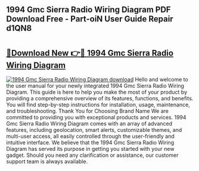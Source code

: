 ## 1994 Gmc Sierra Radio Wiring Diagram PDF Download Free - Part-oiN User Guide Repair d1QN8

# <h2><a href="http://dfpnnj.blite.top/?on=1994+Gmc+Sierra+Radio+Wiring+Diagram">🔗Download New 👉🔴 1994 Gmc Sierra Radio Wiring Diagram</a></h2>

[![1994 Gmc Sierra Radio Wiring Diagram download](https://i.imgur.com/lujVjoI.png)](http://dfpnnj.blite.top/?on=1994+Gmc+Sierra+Radio+Wiring+Diagram)
Hello and welcome to the user manual for your newly integrated 1994 Gmc Sierra Radio Wiring Diagram. This guide is here to help you make the most of your product by providing a comprehensive overview of its features, functions, and benefits. You will find step-by-step instructions for installation, usage, maintenance, and troubleshooting. Thank You for Choosing Brand Name We are committed to providing you with exceptional products and services. 1994 Gmc Sierra Radio Wiring Diagram comes with an array of advanced features, including geolocation, smart alerts, customizable themes, and multi-user access, all easily controlled through the user-friendly and intuitive interface. We believe that the 1994 Gmc Sierra Radio Wiring Diagram has served its purpose in getting you started with your new gadget. Should you need any clarification or assistance, our customer support team is always available.
